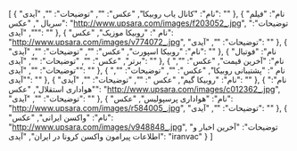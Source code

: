 [
  {
    "نام": "کانال یاب روبیکا",
    "عکس": "",
    "توضیحات": "",
    "آیدی": ""
  },
  {
    "نام": "فیلم سریال ",
    "عکس": "http://www.upsara.com/images/f203052_.jpg",
    "توضیحات": "",
    "آیدی": ""
  },
  {
    "نام ": "روبیکا موزیک",
    "عکس": "http://www.upsara.com/images/v774072_.jpg",
    "توضیحات": "",
    "آیدی": ""
  },
  {
    "نام": "روبیکا اسپورت",
    "عکس": "",
    "توضیحات": "",
    "آیدی": ""
  },
  {
    "نام": "فوتبال برتر",
    "عکس": "",
    "توضیحات": "",
    "آیدی": ""
  },
  {
    "نام": "آخرین قیمت",
    "عکس": "",
    "توضیحات": "",
    "آیدی": ""
  },
  {
    "نام ": "پشتیبانی روبیکا",
    "عکس": "",
    "توضیحات": "",
    "آیدی": ""
  },
  {
    "نام": "روبیکا گیم",
    "عکس ": "",
    "توضیحات": "",
    "آیدی": ""
  },
  {
    "نام": "هواداری استقلال",
    "عکس": "http://www.upsara.com/images/c012362_.jpg",
    "توضیحات": "",
    "آیدی": ""
  },
  {
    "نام": "هواداری پرسپولیس",
    "عکس": "http://www.upsara.com/images/r584005_.jpg",
    "توضیحات": "",
    "آیدی": ""
  },
  {
    "نام": "واکسن ایرانی",
    "عکس": "http://www.upsara.com/images/v948848_.jpg",
    "توضیحات": "آخرین اخبار و اطلاعات پیرامون واکسن کرونا در ایران",
    "آیدی": "iranvac"
  }
]
